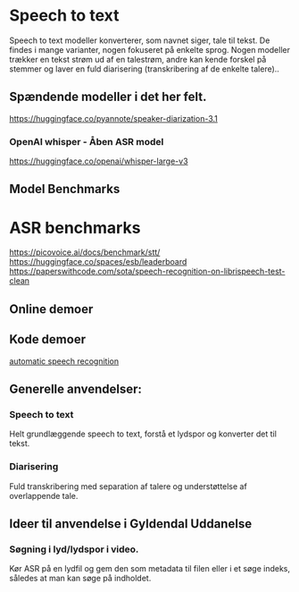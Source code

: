 # Speech to text

Speech to text modeller konverterer, som navnet siger, tale til tekst. De findes i mange varianter, nogen fokuseret på enkelte sprog.
Nogen modeller trækker en tekst strøm ud af en talestrøm, andre kan kende forskel på stemmer og laver en fuld diarisering (transkribering af de enkelte talere)..

## Spændende modeller i det her felt.

https://huggingface.co/pyannote/speaker-diarization-3.1
### OpenAI whisper - Åben ASR model
https://huggingface.co/openai/whisper-large-v3

## Model Benchmarks

# ASR benchmarks
https://picovoice.ai/docs/benchmark/stt/ 
https://huggingface.co/spaces/esb/leaderboard
https://paperswithcode.com/sota/speech-recognition-on-librispeech-test-clean

## Online demoer



## Kode demoer

[automatic speech recognition](speech-to-text/README.md)

## Generelle anvendelser:

### Speech to text

Helt grundlæggende speech to text, forstå et lydspor og konverter det til tekst.

### Diarisering

Fuld transkribering med separation af talere og understøttelse af overlappende tale.

## Ideer til anvendelse i Gyldendal Uddanelse

### Søgning i lyd/lydspor i video.

Kør ASR på en lydfil og gem den som metadata til filen eller i et søge indeks, således at man kan søge på indholdet.

### 